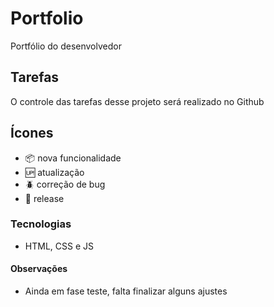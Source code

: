 # Portfolio

Portfólio do desenvolvedor

## Tarefas

O controle das tarefas desse projeto será realizado no Github

## Ícones

- :package: nova funcionalidade
- :up: atualização
- :beetle: correção de bug
- :checkered_flag: release

### Tecnologias

- HTML, CSS e JS

#### Observações

- Ainda em fase teste, falta finalizar alguns ajustes
